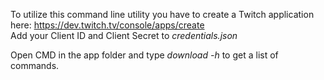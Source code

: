 To utilize this command line utility you have to create a Twitch application here: https://dev.twitch.tv/console/apps/create  
Add your Client ID and Client Secret to *credentials.json*  
  
Open CMD in the app folder and type *download -h* to get a list of commands.